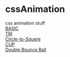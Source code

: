 # cssAnimation
css animation stuff<br>
[BASIC](https://ranahiren27.github.io/cssAnimation/basic) <br>
[TRI](https://ranahiren27.github.io/cssAnimation/tri)<br>
[Circle-to-Squere](https://ranahiren27.github.io/cssAnimation/circle-to-squere)<br>
[CUP](https://ranahiren27.github.io/cssAnimation/cup)<br>
[Double Bounce Ball](https://ranahiren27.github.io/cssAnimation/double-bounce-balls)